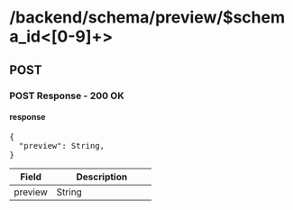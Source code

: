 <div class="psx-resource" data-status="1" data-path="/backend/schema/preview/$schema_id<[0-9]+>"><h1>/backend/schema/preview/$schema_id<[0-9]+></h1><div class="psx-resource-method" data-method="POST"><h2>POST</h2><div class="psx-resource-schema" data-type="4"><h3>POST Response - 200 OK</h3><div class="psx-resource-schema-content"><div id="psx_model_Response" class="psx-object"><h4>response</h4><pre class="psx-object-json"><span class="psx-object-json-pun">{</span>
  <span class="psx-object-json-key">"preview"</span><span class="psx-object-json-pun">: </span><span class="psx-property-type">String</span><span class="psx-object-json-pun">,</span>
<span class="psx-object-json-pun">}</span></pre><table class="table psx-object-properties"><colgroup><col width="30%" /><col width="70%" /></colgroup><thead><tr><th>Field</th><th>Description</th></tr></thead><tbody><tr><td><span class="psx-property-name psx-property-optional">preview</span></td><td><span class="psx-property-type">String</span><br /><div class="psx-property-description"></div></td></tr></tbody></table></div></div></div></div></div>